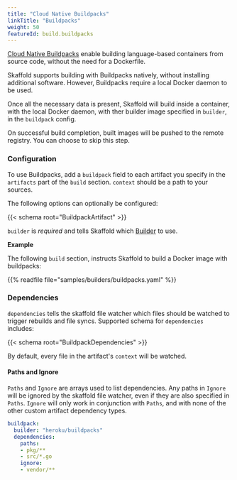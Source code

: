 ```yaml
---
title: "Cloud Native Buildpacks"
linkTitle: "Buildpacks"
weight: 50
featureId: build.buildpacks
---
```


[Cloud Native Buildpacks](https://buildpacks.io/) enable building language-based
containers from source code, without the need for a Dockerfile.

Skaffold supports building with Buildpacks natively, without installing
additional software. However, Buildpacks require a local Docker daemon
to be used.

Once all the necessary data is present, Skaffold will build inside a container,
with the local Docker daemon, with ther builder image specified in `builder`,
in the `buildpack` config.

On successful build completion, built images will be pushed to the remote registry.
You can choose to skip this step.

### Configuration

To use Buildpacks, add a `buildpack` field to each artifact you specify in the
`artifacts` part of the `build` section. `context` should be a path to
your sources.

The following options can optionally be configured:

{{< schema root="BuildpackArtifact" >}}

`builder` is *required* and tells Skaffold which
[Builder](https://buildpacks.io/docs/app-developer-guide/build-an-app/) to use.

**Example**

The following `build` section, instructs Skaffold to build a
Docker image with buildpacks:

{{% readfile file="samples/builders/buildpacks.yaml" %}}

### Dependencies

`dependencies` tells the skaffold file watcher which files should be watched to
trigger rebuilds and file syncs.  Supported schema for `dependencies` includes:

{{< schema root="BuildpackDependencies" >}}

By default, every file in the artifact's `context` will be watched.

#### Paths and Ignore

`Paths` and `Ignore` are arrays used to list dependencies. 
Any paths in `Ignore` will be ignored by the skaffold file watcher, even if they are also specified in `Paths`.
`Ignore` will only work in conjunction with `Paths`, and with none of the other custom artifact dependency types.

```yaml
buildpack:
  builder: "heroku/buildpacks"
  dependencies:
    paths:
    - pkg/**
    - src/*.go
    ignore:
    - vendor/**
```